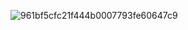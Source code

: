 ![961bf5cfc21f444b0007793fe60647c9](https://github.com/user-attachments/assets/9efb0078-f3a1-47e8-9074-63bd4dbaf0c3)
